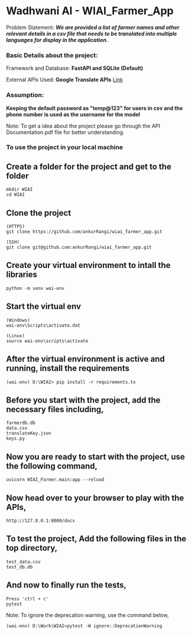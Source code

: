 # Wadhwani AI - WIAI_Farmer_App

Problem Statement: ***We are provided a list of farmer names and other relevant details in a csv file that needs to be translated into multiple languages for display in the application.***

### Basic Details about the project:
Framework and Database: **FastAPI and SQLite (Default)**

External APIs Used: **Google Translate APIs** [Link](https://cloud.google.com/translate/docs/basic/translate-text-basic)

### Assumption:
**Keeping the default password as "temp@123" for users in csv and the phone number is used as the username for the model**

Note: To get a idea about the project please go through the API Documentation.pdf file for better understanding.

### To use the project in your local machine

## Create a folder for the project and get to the folder
```
mkdir WIAI
cd WIAI
```

## Clone the project
```
(HTTPS)
git clone https://github.com/ankurRangi/wiai_farmer_app.git
```

```
(SSH)
git clone git@github.com:ankurRangi/wiai_farmer_app.git
```

## Create your virtual environment to intall the libraries
```
python -m venv wai-env
```

## Start the virtual env
```
(Windows)
wai-env\Scripts\activate.dat
```

```
(Linux)
source wai-env\scripts\activate
```

## After the virtual environment is active and running, install the requirements

```
(wai-env) D:\WIAI> pip install -r requirements.tx
```

## Before you start with the project, add the necessary files including,
```
farmerdb.db
data.csv
translateKey.json
keys.py
```

## Now you are ready to start with the project, use the following command,
```
uvicorn WIAI_Farmer.main:app --reload
```

## Now head over to your browser to play with the APIs,
```
http://127.0.0.1:8000/docs
```

## To test the project, Add the following files in the top directory,
```
test_data.csv
test_db.db
```

## And now to finally run the tests,
```
Press 'ctrl + c'
pytest
```

Note: To ignore the deprecation warning, use the command below,
```
(wai-env) D:\Work\WIAI>pytest -W ignore::DeprecationWarning
```





